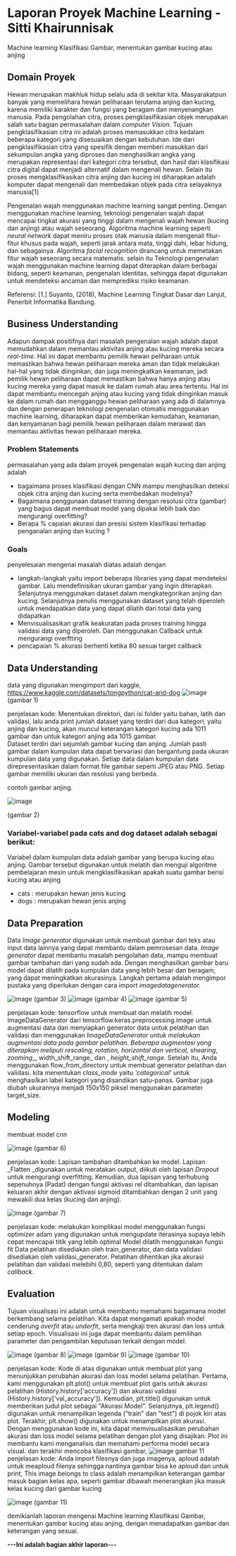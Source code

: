 # Laporan Proyek Machine Learning - Sitti Khairunnisak
Machine learning Klasifikasi Gambar, menentukan gambar kucing atau anjing

## Domain Proyek
Hewan merupakan makhluk hidup selalu ada di sekitar kita. Masyarakatpun banyak yang memelihara hewan peliharaan terutama anjing dan kucing, karena memiliki karakter dan fungsi yang beragam dan menyenangkan manusia. Pada pengolahan citra, proses pengklasifikasian objek merupakan salah satu bagian permasalahan dalam _computer Vision_. Tujuan pengklasifikasian citra ini adalah proses memasukkan citra kedalam beberapa kategori yang disesuaikan dengan kebutuhan. Ide dari pengklasifikasian citra yang spesifik dengan memberi masukkan dari sekumpulan angka yang diproses dan menghasilkan angka yang merupakan representasi dari kategori citra tersebut, dan hasil dari klasifikasi citra digital dapat menjadi alternatif dalam mengenali hewan. Selain itu proses mengklasifikasikan citra anjing dan kucing ini diharapkan adalah komputer dapat mengenali dan membedakan objek pada citra selayaknya manusia[1]

Pengenalan wajah menggunakan machine learning sangat penting. Dengan menggunakan machine learning, teknologi pengenalan wajah dapat mencapai tingkat akurasi yang tinggi dalam mengenali wajah hewan (kucing dan anjing) atau wajah seseorang. Algoritma machine learning seperti _neural network_ dapat meniru proses otak manusia dalam mengenali fitur-fitur khusus pada wajah, seperti jarak antara mata, tinggi dahi, lebar hidung, dan sebagainya. Algoritma _facial recognition_ dirancang untuk memetakan fitur wajah seseorang secara matematis.
selain itu Teknologi pengenalan wajah menggunakan machine learning dapat diterapkan dalam berbagai bidang, seperti keamanan, pengenalan identitas, sehingga dapat digunakan untuk mendeteksi ancaman dan memprediksi risiko keamanan.

Referensi: [1.] Suyanto, (2018), Machine Learning Tingkat Dasar dan Lanjut, Penerbit Informatika Bandung.

## Business Understanding
Adapun dampak positifnya dari masalah pengenalan wajah adalah dapat memudahkan dalam memantau aktivitas anjing atau kucing mereka secara _real-time_. Hal ini dapat membantu pemilik hewan peliharaan untuk memastikan bahwa hewan peliharaan mereka aman dan tidak melakukan hal-hal yang tidak diinginkan, dan juga meningkatkan keamanan, jadi pemilik hewan peliharaan dapat memastikan bahwa hanya anjing atau kucing mereka yang dapat masuk ke dalam rumah atau area tertentu. Hal ini dapat membantu mencegah anjing atau kucing yang tidak diinginkan masuk ke dalam rumah dan mengganggu hewan peliharaan yang ada di dalamnya. dan dengan penerapan teknologi pengenalan otomatis menggunakan machine learning, diharapkan dapat memberikan kemudahan, keamanan, dan kenyamanan bagi pemilik hewan peliharaan dalam merawat dan memantau aktivitas hewan peliharaan mereka.

### Problem Statements
permasalahan yang ada dalam proyek pengenalan wajah kucing dan anjing adalah
- bagaimana proses klasifikasi dengan CNN mampu menghasilkan deteksi objek citra anjing dan kucing serta membedakan modelnya?
- Bagaimana penggunaan dataset training dengan resolusi citra (gambar) yang bagus dapat membuat model yang dipakai lebih baik dan mengurangi overfitting?
- Berapa % capaian akurasi dan presisi sistem klasifikasi terhadap penganalan anjing dan kucing ?

### Goals
penyelesaian mengenai masalah diatas adalah dengan
- langkah-langkah yaitu import beberapa libraries yang dapat mendeteksi gambar. Lalu mendefinisikan ukuran gambar yang ingin diterapkan. Selanjutnya menggunakan
dataset dalam mengkategorikan anjing dan kucing. Selanjutnya penulis menggunakan dataset yang telah diperoleh untuk mendapatkan data yang dapat dilatih dari
total data yang didapatkan
- Menvisualisasikan grafik keakuratan pada proses training hingga validasi data yang diperoleh. Dan menggunakan Callback untuk mengurangi overftting
- pencapaian % akurasi berhenti ketika 80 sesuai target callback

## Data Understanding
data yang digunakan mengimport dari kaggle, https://www.kaggle.com/datasets/tongpython/cat-and-dog
![image](https://github.com/sittikhairunnisak/sittikhairunnisak/assets/132251307/118ed360-c953-45b6-ab08-ebac7351e16f) 
(gambar 1) 

penjelasan kode:
Menentukan direktori, dari isi folder yaitu bahan, latih dan validasi, lalu anda print jumlah dataset yang terdiri dari dua kategori, yaitu anjing dan kucing, akan muncul keterangan kategori kucing ada 1011 gambar dan untuk kategori anjing ada 1015 gambar.    
Dataset terdiri dari sejumlah gambar kucing dan anjing. Jumlah pasti gambar dalam kumpulan data dapat bervariasi dan bergantung pada ukuran kumpulan data yang digunakan. 
Setiap data dalam kumpulan data direpresentasikan dalam format file gambar seperti JPEG atau PNG. Setiap gambar memiliki ukuran dan resolusi yang berbeda.

contoh gambar anjing.

![image](https://github.com/sittikhairunnisak/sittikhairunnisak/assets/132251307/b0b1cd14-57c2-4a24-9119-370aae1aa25a)

(gambar 2)

### Variabel-variabel pada cats and dog dataset adalah sebagai berikut:
Variabel dalam kumpulan data adalah gambar yang berupa kucing atau anjing. Gambar tersebut digunakan untuk melatih dan menguji algoritme pembelajaran mesin untuk mengklasifikasikan apakah suatu gambar berisi kucing atau anjing
- cats : merupakan hewan jenis kucing
- dogs : merupakan hewan jenis anjing

## Data Preparation
Data _Image generator_ digunakan untuk membuat gambar dari teks atau input data lainnya yang dapat membantu dalam pemrosesan data. _Image generator_ dapat membantu masalah pengolahan data, mampu membuat gambar tambahan dari yang sudah ada. Dengan menghasilkan gambar baru model dapat dilatih pada kumpulan data yang lebih besar dan beragam, yang dapat meningkatkan akurasinya. Langkah pertama adalah mengimpor pustaka yang diperlukan dengan cara import _imagedatagenerator._

![image](https://github.com/sittikhairunnisak/sittikhairunnisak/assets/132251307/22bff0f8-0cf4-4811-b374-b494ffc9dda8)
(gambar 3)
![image](https://github.com/sittikhairunnisak/sittikhairunnisak/assets/132251307/6609b03c-7993-4908-89a9-1971de3a7c18)
(gambar 4)
![image](https://github.com/sittikhairunnisak/sittikhairunnisak/assets/132251307/ae1628be-a4bd-4fbd-8f4b-3e760bec2251) 
(gambar 5)

penjelasan kode:
tensorflow untuk membuat dan melatih model.
ImageDataGenerator dari tensorflow.keras.preprocessing.image untuk augmentasi data dan menyiapkan generator data untuk pelatihan dan validasi dan menggunakan _ImageDataGenerator _untuk melakukan augmentasi data pada gambar pelatihan. Beberapa augmentasi yang diterapkan meliputi _rescaling_, _rotation_, _horizontal_ dan _vertical_,_ shearing_, _zooming_,_ width_shift_range_ dan , _height_shift_range_.     Setelah itu, Anda menggunakan flow_from_directory untuk membuat generator pelatihan dan validasi. kita menentukan _class_mode_ yaitu _'categorical_' untuk menghasilkan label kategori yang disandikan satu-panas. Gambar juga diubah ukurannya menjadi 150x150 piksel menggunakan parameter target_size.
 
## Modeling
membuat model cnn

![image](https://github.com/sittikhairunnisak/sittikhairunnisak/assets/132251307/843970a6-7f08-4b92-a15d-532505e96160) 
(gambar 6)         

penjelasan kode:
Lapisan tambahan ditambahkan ke model. Lapisan _Flatten _digunakan untuk meratakan output, diikuti oleh lapisan _Dropout_ untuk mengurangi overfitting. Kemudian, dua lapisan yang terhubung sepenuhnya (Padat) dengan fungsi aktivasi rel ditambahkan, dan lapisan keluaran akhir dengan aktivasi sigmoid ditambahkan dengan 2 unit yang mewakili dua kelas (kucing dan anjing).

![image](https://github.com/sittikhairunnisak/sittikhairunnisak/assets/132251307/c3ba35be-d16d-4f4f-b3bf-9e820d160d19) 
(gambar 7)

penjelasan kode:
melakukan komplikasi model menggunakan fungsi optimizer adam yang digunakan untuk mengupdate iterasinya supaya lebih cepat mencapai titik yang lebih optimal
Model dilatih menggunakan fungsi fit
Data pelatihan disediakan oleh train_generator, dan data validasi disediakan oleh validasi_generator. Pelatihan dihentikan jika akurasi pelatihan dan validasi melebihi 0,80, seperti yang ditentukan dalam _callback_.

## Evaluation
Tujuan visualisasi ini adalah untuk membantu memahami bagaimana model berkembang selama pelatihan. Kita dapat mengamati apakah model cenderung _overfit_ atau _underfit_, serta mengkaji tren akurasi dan loss untuk setiap epoch. Visualisasi ini juga dapat membantu dalam pemilihan parameter dan pengambilan keputusan terkait dengan model.

![image](https://github.com/sittikhairunnisak/sittikhairunnisak/assets/132251307/30c11a2b-fa09-4e3c-9057-3ae8f8bc1c12) 
(gambar 8)
![image](https://github.com/sittikhairunnisak/sittikhairunnisak/assets/132251307/c5feb981-0fea-463e-9ee8-ba9fcac959c7) 
(gambar 9)
![image](https://github.com/sittikhairunnisak/sittikhairunnisak/assets/132251307/e69f94fb-8cc8-42a3-9447-ac3515643581)
(gambar 10)

penjelasan kode:
Kode di atas digunakan untuk membuat plot yang menunjukkan perubahan akurasi dan loss model selama pelatihan.
Pertama, kami menggunakan plt.plot() untuk membuat plot garis untuk akurasi pelatihan (History.history['accuracy']) dan akurasi validasi (History.history['val_accuracy']).
Kemudian, plt.title() digunakan untuk memberikan judul plot sebagai "Akurasi Model".
Selanjutnya, plt.legend() digunakan untuk menampilkan legenda ("train" dan "test") di pojok kiri atas plot.
Terakhir, plt.show() digunakan untuk menampilkan plot akurasi.
Dengan menggunakan kode ini, kita dapat memvisualisasikan perubahan akurasi dan loss model selama pelatihan dengan plot yang disajikan. Plot ini membantu kami menganalisis dan memahami performa model secara visual. 
dan terakhir mencoba klasifikasi gambar,
![image](https://github.com/sittikhairunnisak/sittikhairunnisak/assets/132251307/06e5c2a4-9cc3-4a7e-8b0d-287f253c5c91)
gambar 11
penjelasan kode:
Anda import filesnya dan juga imagenya, aploud adalah untuk meaploud filenya sehingga nantinya gambar bisa ke aploud dan untuk print, This image belongs to class adalah menampilkan keterangan gambar masuk bagian kelas apa, seperti gambar dibawah menerangkan jika masuk kelas kucing dari gambar kucing

![image](https://github.com/sittikhairunnisak/sittikhairunnisak/assets/132251307/604e28b5-b24e-44cb-928e-d39a80290aa9)
(gambar 11)


demikianlah laporan mengenai Machine learning Klasifikasi Gambar, menentukan gambar kucing atau anjing, dengan menadapatkan gambar dan keterangan yang sesuai.

**---Ini adalah bagian akhir laporan---**
